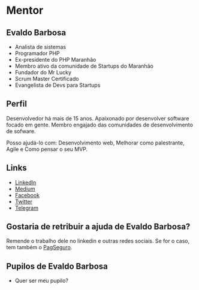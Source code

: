 # Mentor

## Evaldo Barbosa

- Analista de sistemas
- Programador PHP
- Ex-presidente do PHP Maranhão
- Membro ativo da comunidade de Startups do Maranhão
- Fundador do Mr Lucky
- Scrum Master Certificado
- Evangelista de Devs para Startups

## Perfil

Desenvolvedor há mais de 15 anos. Apaixonado por desenvolver software focado em gente. Membro engajado das comunidades de desenvolvimento de sofware.

Posso ajudá-lo com: Desenvolvimento web, Melhorar como palestrante, Agile e Como pensar o seu MVP.

## Links

* [LinkedIn](https://br.linkedin.com/in/evaldobarbosa)
* [Medium](https://medium.com/@evaldobarbosa)
* [Facebook](https://fb.me/evaldo.barbosa.902)
* [Twitter](https://twitter.com/evaldobarbosa)
* [Telegram](@EvaldoBarbosa)

## Gostaria de retribuir a ajuda de Evaldo Barbosa?

Remende o trabalho dele no linkedin e outras redes sociais. Se for o caso, tem também o [PagSeguro](https://pag.ae/bjmht6d).

## Pupilos de Evaldo Barbosa

* Quer ser meu pupilo?
